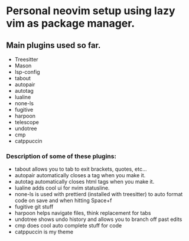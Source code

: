 # Personal neovim setup using lazy vim as package manager.

## Main plugins used so far.

- Treesitter
- Mason
- lsp-config
- tabout
- autopair
- autotag
- lualine
- none-ls
- fugitive
- harpoon
- telescope
- undotree
- cmp
- catppuccin

### Description of some of these plugins:

- tabout allows you to tab to exit brackets, quotes, etc...
- autopair automatically closes a tag when you make it.
- autotag automatically closes html tags when you make it.
- lualine adds cool ui for nvim statusline.
- none-ls is used with prettierd (installed with treesitter) to auto format code on save and when hitting Space+f
- fugitive git stuff
- harpoon helps navigate files, think replacement for tabs
- undotree shows undo history and allows you to branch off past edits
- cmp does cool auto complete stuff for code
- catppuccin is my theme
